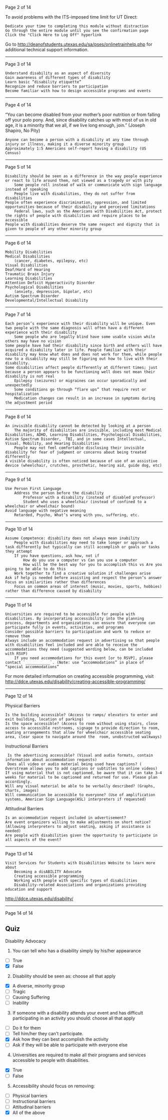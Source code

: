  Page 2 of 14

To avoid problems with the ITS-imposed time limit for UT Direct:

    Dedicate your time to completing this module without distraction
    Go through the entire module until you see the confirmation page
    Click the "Click Here to Log Off" hyperlink

Go to http://deanofstudents.utexas.edu/sa/pses/onlinetrainhelp.php for additional technical support information.


---

 Page 3 of 14

    Understand disability as an aspect of diversity
    Gain awareness of different types of disability
    Learn basic “disability etiquette”
    Recognize and reduce barriers to participation
    Become familiar with how to design accessible programs and events



---

 Page 4 of 14

“You can become disabled from your mother’s poor nutrition or from falling off your polo pony.
And, since disability catches up with most of us in old age, it is a minority that we all, if we live long enough, join.”
(Joseph Shapiro, No Pity)

    Anyone can become a person with a disability at any time through injury or illness, making it a diverse minority group
    Approximately 1:5 Americans self-report having a disability (US Census)



---

 Page 5 of 14

    Disability should be seen as a difference in the way people experience or react to life around them, not viewed as a tragedy or with pity
        Some people roll instead of walk or communicate with sign language instead of speaking
        People live with disabilities, they do not suffer from disabilities
    People often experience discrimination, oppression, and limited opportunities because of their disability and perceived limitations
        Federal laws, such as the Americans with Disabilities Act, protect the rights of people with disabilities and require places to be accessible
    People with disabilities deserve the same respect and dignity that is given to people of any other minority group



---

 Page 6 of 14

    Mobility Disabilities
    Medical Disabilities
        (cancer, diabetes, epilepsy, etc)
    Visual Disabilities
    Deaf/Hard of Hearing
    Traumatic Brain Injury
    Learning Disabilities
    Attention Deficit Hyperactivity Disorder
    Psychological Disabilities
        (anxiety, depression, bipolar, etc)
    Autism Spectrum Disorder
    Developmental/Intellectual Disability



---

 Page 7 of 14

    Each person’s experience with their disability will be unique. Even two people with the same diagnosis will often have a different experience with their disability
        Some people who are legally blind have some usable vision while others may have no vision
    Some people have had their disability since birth and others will have acquired a disability later in life. People familiar with their disability may know what does and does not work for them, while people new to a disability may still be figuring out how to live with their disability.
    Some disabilities affect people differently at different times; just because a person appears to be functioning well does not mean their disability is not real
        Epilepsy (seizures) or migraines can occur sporadically and unexpectedly
        Some conditions go through “flare ups” that require rest or hospitalization
        Medication changes can result in an increase in symptoms during the adjustment period



---

 Page 8 of 14

    An invisible disability cannot be detected by looking at a person
        The majority of disabilities are invisible, including most Medical Disabilities, ADHD, Learning Disabilities, Psychological Disabilities, Autism Spectrum Disorder,  TBI, and in some cases Intellectual, Visual, Mobility, and Hearing Disabilities
        People may not feel comfortable disclosing their invisible disability for fear of judgment or concerns about being treated differently
    A visible disability is often noticed because of use of an assistive device (wheelchair, crutches, prosthetic, hearing aid, guide dog, etc)



---

 Page 9 of 14

    Use Person First Language
        Address the person before the disability
            Professor with a disability (instead of disabled professor)
            Student who uses a wheelchair (instead of confined to a wheelchair or wheelchair bound)
    Avoid language with negative meaning
        Retarded, Psycho, What’s wrong with you, suffering, etc.



---

 Page 10 of 14

    Assume Competence: disability does not always mean inability
        People with disabilities may need to take longer or approach a task differently but typically can still accomplish or goals or tasks they attempt
        If you have questions, ask how, not if
            How do you use a computer vs Can you use a computer
            How will be the best way for you to accomplish this vs Are you going to be able to do this
        Work together to find a creative solution if challenges arise
    Ask if help is needed before assisting and respect the person’s answer
    Focus on similarities rather than differences
        Focus on common areas of interest (music, movies, sports, hobbies) rather than difference caused by disability



---

 Page 11 of 14

    Universities are required to be accessible for people with disabilities. By incorporating accessibility into the planning process, departments and organizations can ensure that everyone can participate fully in events, activities, and programs
    Consider possible barriers to participation and work to reduce or remove them
    Always include an accommodation request in advertising so that people with disabilities feel included and are able to receive the accommodations they need (suggested wording below, can be included with RSVP)
        If you need accommodations for this event [or to RSVP], please contact `___________`. (Note: use “accommodations” in place of “special accommodations”

For more detailed information on creating accessible programming, visit http://ddce.utexas.edu/disability/creating-accessible-programming/


---

 Page 12 of 14

Physical Barriers

    Is the building accessible? (Access to ramps/ elevators to enter and exit building, location of parking)
    Is the space accessible? (Access to room without using stairs, close access to accessible restrooms, signage to provide direction to room, seating arrangements that allow for wheelchair accessible seating area, clear space to navigate around the  room, unobstructed walkways)

Instructional Barriers

     Is the advertising accessible? (Visual and audio formats, contain information about accommodation requests)
     Does all video or audio material being used have captions? ( Overstream allows you to add captions or subtitles to online videos) If using material that is not captioned, be aware that it can take 3–4 weeks for material to be captioned and returned for use. Please plan accordingly.
    Will any visual material be able to be verbally described? (Graphs, charts, images)
    Will communication be accessible to everyone? (Use of amplification systems, American Sign Language(ASL) interpreters if requested)

Attitudinal Barriers

    Is an accommodation request included in advertisement?
    Are event organizers willing to make adjustments on short notice? (Allowing interpreters to adjust seating, asking if assistance is needed)
    Are people with disabilities given the opportunity to participate in all aspects of the event?



---

 Page 13 of 14

    Visit Services for Students with Disabilities Website to learn more about
        Becoming a disABILITY Advocate
        Creating accessible programming
        Working with people with specific types of disabilities
        Disability-related Associations and organizations providing education and support


http://ddce.utexas.edu/disability/


---

 Page 14 of 14

## Quiz

Disability Advocacy

1. You can tell who has a disability simply by his/her appearance

- [ ] True
- [x] False

2. Disability should be seen as: choose all that apply

- [x] A diverse, minority group
- [ ] Tragic
- [ ] Causing Suffering
- [ ] Inability

3. If someone with a disability attends your event and has difficult participating in an activity you should: choose all that apply

- [ ] Do it for them
- [ ] Tell him/her they can't participate.
- [x] Ask how they can best accomplish the activity
- [ ] Ask if they will be able to participate with everyone else

4. Universities are required to make all their programs and services accessible to people with disabilities.

- [x] True
- [ ] False

5. Accessibility should focus on removing:

- [ ] Physical barriers
- [ ] Instructional barriers
- [ ] Attitudinal barriers
- [x] All of the above
